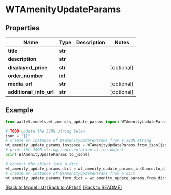 # WTAmenityUpdateParams


## Properties

Name | Type | Description | Notes
------------ | ------------- | ------------- | -------------
**title** | **str** |  | 
**description** | **str** |  | 
**displayed_price** | **str** |  | [optional] 
**order_number** | **int** |  | 
**media_url** | **str** |  | [optional] 
**additional_info_url** | **str** |  | [optional] 

## Example

```python
from wallet.models.wt_amenity_update_params import WTAmenityUpdateParams

# TODO update the JSON string below
json = "{}"
# create an instance of WTAmenityUpdateParams from a JSON string
wt_amenity_update_params_instance = WTAmenityUpdateParams.from_json(json)
# print the JSON string representation of the object
print WTAmenityUpdateParams.to_json()

# convert the object into a dict
wt_amenity_update_params_dict = wt_amenity_update_params_instance.to_dict()
# create an instance of WTAmenityUpdateParams from a dict
wt_amenity_update_params_form_dict = wt_amenity_update_params.from_dict(wt_amenity_update_params_dict)
```
[[Back to Model list]](../README.md#documentation-for-models) [[Back to API list]](../README.md#documentation-for-api-endpoints) [[Back to README]](../README.md)


